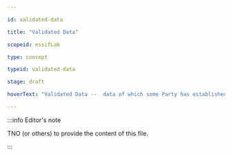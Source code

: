 ```yaml
---

id: validated-data

title: "Validated Data"

scopeid: essifLab

type: concept

typeid: validated-data

stage: draft

hoverText: "Validated Data --  data of which some Party has established that it is valid, and hence suitahble to be used for some specific purpose(s)."

---
```




:::info Editor's note

TNO (or others) to provide the content of this file.

:::


